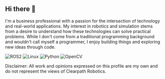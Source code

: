 ## Hi there 👋

I'm a business professional with a passion for the intersection of technology and real-world applications. My interest in robotics and simulation stems from a desire to understand how these technologies can solve practical problems. While I don't come from a traditional programming background and wouldn't call myself a programmer, I enjoy building things and exploring new ideas through code.

<p align="left">
  <img src="https://img.shields.io/badge/ROS2-22335A?style=for-the-badge&logo=ros&logoColor=white" alt="ROS2"/>
  <img src="https://img.shields.io/badge/Linux-FCC624?style=for-the-badge&logo=linux&logoColor=black" alt="Linux"/>
  <img src="https://img.shields.io/badge/Python-3776AB?style=for-the-badge&logo=python&logoColor=white" alt="Python"/>
  <img src="https://img.shields.io/badge/OpenCV-5C3EE8?style=for-the-badge&logo=opencv&logoColor=white" alt="OpenCV"/>
<!--   <img src="https://img.shields.io/badge/C++-00599C?style=for-the-badge&logo=cplusplus&logoColor=white" alt="C++"/>
  <img src="https://img.shields.io/badge/ROS_Navigation-267390?style=for-the-badge&message=Nav2" alt="ROS Navigation"/>
 -->
</p>

Disclaimer: All work and opinions expressed on this profile are my own and do not represent the views of Clearpath Robotics.

<!--
**nvanheyst/nvanheyst** is a ✨ _special_ ✨ repository because its `README.md` (this file) appears on your GitHub profile.

Here are some ideas to get you started:

- 🔭 I’m currently working on ...
- 🌱 I’m currently learning ...
- 👯 I’m looking to collaborate on ...
- 🤔 I’m looking for help with ...
- 💬 Ask me about ...
- 📫 How to reach me: ...
- 😄 Pronouns: ...
- ⚡ Fun fact: ...
-->
